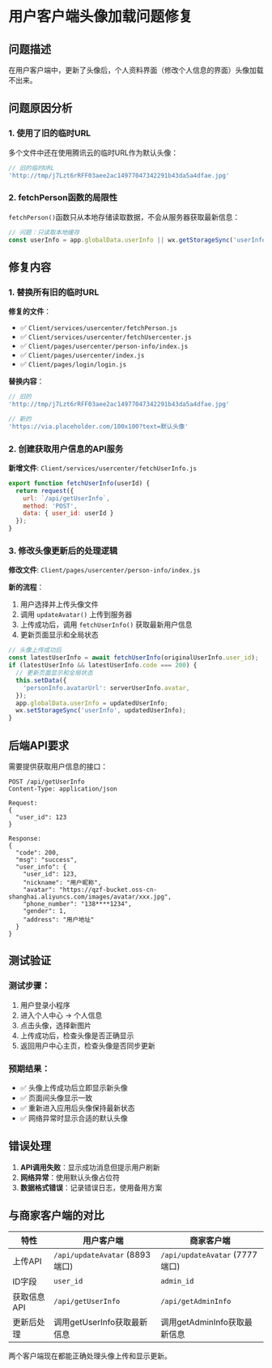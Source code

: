 # 用户客户端头像加载问题修复

## 问题描述
在用户客户端中，更新了头像后，个人资料界面（修改个人信息的界面）头像加载不出来。

## 问题原因分析

### 1. 使用了旧的临时URL
多个文件中还在使用腾讯云的临时URL作为默认头像：
```javascript
// 旧的临时URL
'http://tmp/j7Lzt6rRFF03aee2ac14977047342291b43da5a4dfae.jpg'
```

### 2. fetchPerson函数的局限性
`fetchPerson()`函数只从本地存储读取数据，不会从服务器获取最新信息：
```javascript
// 问题：只读取本地缓存
const userInfo = app.globalData.userInfo || wx.getStorageSync('userInfo');
```

## 修复内容

### 1. 替换所有旧的临时URL

**修复的文件**：
- ✅ `Client/services/usercenter/fetchPerson.js`
- ✅ `Client/services/usercenter/fetchUsercenter.js`
- ✅ `Client/pages/usercenter/person-info/index.js`
- ✅ `Client/pages/usercenter/index.js`
- ✅ `Client/pages/login/login.js`

**替换内容**：
```javascript
// 旧的
'http://tmp/j7Lzt6rRFF03aee2ac14977047342291b43da5a4dfae.jpg'

// 新的
'https://via.placeholder.com/100x100?text=默认头像'
```

### 2. 创建获取用户信息的API服务

**新增文件**: `Client/services/usercenter/fetchUserInfo.js`
```javascript
export function fetchUserInfo(userId) {
  return request({
    url: `/api/getUserInfo`,
    method: 'POST',
    data: { user_id: userId }
  });
}
```

### 3. 修改头像更新后的处理逻辑

**修改文件**: `Client/pages/usercenter/person-info/index.js`

**新的流程**：
1. 用户选择并上传头像文件
2. 调用 `updateAvatar()` 上传到服务器
3. 上传成功后，调用 `fetchUserInfo()` 获取最新用户信息
4. 更新页面显示和全局状态

```javascript
// 头像上传成功后
const latestUserInfo = await fetchUserInfo(originalUserInfo.user_id);
if (latestUserInfo && latestUserInfo.code === 200) {
  // 更新页面显示和全局状态
  this.setData({
    'personInfo.avatarUrl': serverUserInfo.avatar,
  });
  app.globalData.userInfo = updatedUserInfo;
  wx.setStorageSync('userInfo', updatedUserInfo);
}
```

## 后端API要求

需要提供获取用户信息的接口：

```
POST /api/getUserInfo
Content-Type: application/json

Request:
{
  "user_id": 123
}

Response:
{
  "code": 200,
  "msg": "success",
  "user_info": {
    "user_id": 123,
    "nickname": "用户昵称",
    "avatar": "https://qzf-bucket.oss-cn-shanghai.aliyuncs.com/images/avatar/xxx.jpg",
    "phone_number": "138****1234",
    "gender": 1,
    "address": "用户地址"
  }
}
```

## 测试验证

### 测试步骤：
1. 用户登录小程序
2. 进入个人中心 → 个人信息
3. 点击头像，选择新图片
4. 上传成功后，检查头像是否正确显示
5. 返回用户中心主页，检查头像是否同步更新

### 预期结果：
- ✅ 头像上传成功后立即显示新头像
- ✅ 页面间头像显示一致
- ✅ 重新进入应用后头像保持最新状态
- ✅ 网络异常时显示合适的默认头像

## 错误处理

1. **API调用失败**：显示成功消息但提示用户刷新
2. **网络异常**：使用默认头像占位符
3. **数据格式错误**：记录错误日志，使用备用方案

## 与商家客户端的对比

| 特性 | 用户客户端 | 商家客户端 |
|------|------------|------------|
| 上传API | `/api/updateAvatar` (8893端口) | `/api/updateAvatar` (7777端口) |
| ID字段 | `user_id` | `admin_id` |
| 获取信息API | `/api/getUserInfo` | `/api/getAdminInfo` |
| 更新后处理 | 调用getUserInfo获取最新信息 | 调用getAdminInfo获取最新信息 |

两个客户端现在都能正确处理头像上传和显示更新。 
